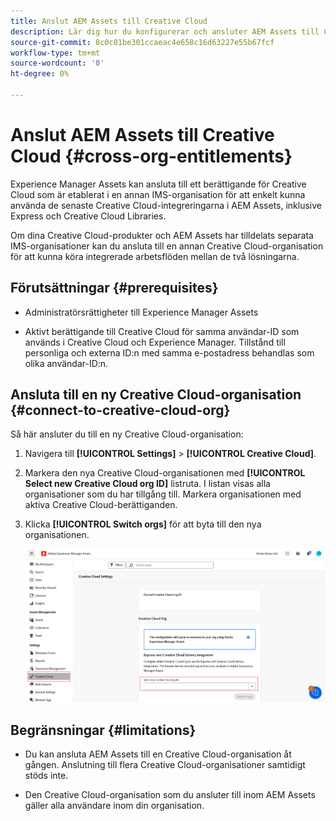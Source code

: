 ```yaml
---
title: Anslut AEM Assets till Creative Cloud
description: Lär dig hur du konfigurerar och ansluter AEM Assets till Creative Cloud. Anslut till ett berättigande för Creative Cloud som har tilldelats en annan IMS-organisation för att enkelt kunna använda de senaste Creative Cloud-integreringarna i AEM Assets, inklusive Express och Creative Cloud Libraries.
source-git-commit: 8c0c01be301ccaeac4e658c16d63227e55b67fcf
workflow-type: tm+mt
source-wordcount: '0'
ht-degree: 0%

---
```


# Anslut AEM Assets till Creative Cloud  {#cross-org-entitlements}

Experience Manager Assets kan ansluta till ett berättigande för Creative Cloud som är etablerat i en annan IMS-organisation för att enkelt kunna använda de senaste Creative Cloud-integreringarna i AEM Assets, inklusive Express och Creative Cloud Libraries.

Om dina Creative Cloud-produkter och AEM Assets har tilldelats separata IMS-organisationer kan du ansluta till en annan Creative Cloud-organisation för att kunna köra integrerade arbetsflöden mellan de två lösningarna.

## Förutsättningar {#prerequisites}

* Administratörsrättigheter till Experience Manager Assets

* Aktivt berättigande till Creative Cloud för samma användar-ID som används i Creative Cloud och Experience Manager. Tillstånd till personliga och externa ID:n med samma e-postadress behandlas som olika användar-ID:n.

## Ansluta till en ny Creative Cloud-organisation {#connect-to-creative-cloud-org}

Så här ansluter du till en ny Creative Cloud-organisation:

1. Navigera till **[!UICONTROL Settings]** > **[!UICONTROL Creative Cloud]**.

1. Markera den nya Creative Cloud-organisationen med **[!UICONTROL Select new Creative Cloud org ID]** listruta. I listan visas alla organisationer som du har tillgång till. Markera organisationen med aktiva Creative Cloud-berättiganden.

1. Klicka **[!UICONTROL Switch orgs]** för att byta till den nya organisationen.

   ![Korsorganisation](assets/cross-org-entitlements.png)

## Begränsningar {#limitations}

* Du kan ansluta AEM Assets till en Creative Cloud-organisation åt gången. Anslutning till flera Creative Cloud-organisationer samtidigt stöds inte.

* Den Creative Cloud-organisation som du ansluter till inom AEM Assets gäller alla användare inom din organisation.

